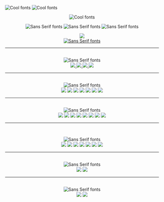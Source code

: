 <!-- ### Hi there 👋 -->
<div>
<img src="https://see.fontimg.com/api/renderfont4/K7RaD/eyJyIjoiZnMiLCJoIjoxNSwidyI6MTUwMCwiZnMiOjEwLCJmZ2MiOiIjRkE5M0RGIiwiYmdjIjoiI0YzRURFRCIsInQiOjF9/R3JlZXRpbmdzIQ/esquadro.png" alt="Cool fonts"> 
<img src="https://see.fontimg.com/api/renderfont4/K7RaD/eyJyIjoiZnMiLCJoIjoxNSwidyI6MTUwMCwiZnMiOjEwLCJmZ2MiOiIjRkE5M0RGIiwiYmdjIjoiI0YzRURFRCIsInQiOjF9/SSBhbSBBWUVTSEEgTk9PUiBLSEFO/esquadro.png" alt="Cool fonts">
 </div>
<div id="header" align="center">

<img src="https://see.fontimg.com/api/renderfont4/K7RaD/eyJyIjoiZnMiLCJoIjoxNSwidyI6MTUwMCwiZnMiOjEwLCJmZ2MiOiIjRkE5M0RGIiwiYmdjIjoiI0YzRURFRCIsInQiOjF9/SSBhbSBhIDo/esquadro.png" alt="Cool fonts"><br/>
 
<img src="https://see.fontimg.com/api/renderfont4/w1md3/eyJyIjoiZnMiLCJoIjoxMiwidyI6MTUwMCwiZnMiOjgsImZnYyI6IiM2NEVBRDMiLCJiZ2MiOiIjRjNFREVEIiwidCI6MX0/U29mdHdhcmUgRW5naW5lZXI/enougha.png" alt="Sans Serif fonts">
<img src="https://see.fontimg.com/api/renderfont4/w1md3/eyJyIjoiZnMiLCJoIjoxMiwidyI6MTUwMCwiZnMiOjgsImZnYyI6IiM2NEVBRDMiLCJiZ2MiOiIjRjNFREVEIiwidCI6MX0/LS0-IFJlYWN0IEpTIHwgUmVhY3QgTmF0aXZlIERldmVsb3Blcg/enougha.png" alt="Sans Serif fonts">
<img src="https://see.fontimg.com/api/renderfont4/w1md3/eyJyIjoiZnMiLCJoIjoxMiwidyI6MTUwMCwiZnMiOjgsImZnYyI6IiM2NEVBRDMiLCJiZ2MiOiIjRjNFREVEIiwidCI6MX0/LS0-IE1FUk4gU3RhY2sgRGV2ZWxvcGVy/enougha.png" alt="Sans Serif fonts">
 
 
</div>
<p></p>
<!-- Portfolio  -->
<div id="header" align="center">
<a href="http://portfolioank.surge.sh" target="_blank"> 
<img src="https://img.icons8.com/external-kiranshastry-gradient-kiranshastry/64/000000/external-developer-coding-kiranshastry-gradient-kiranshastry-1.png"
 /><br/>
<a href="http://portfolioank.surge.sh" target="_blank"><img src="https://see.fontimg.com/api/renderfont4/w1md3/eyJyIjoiZnMiLCJoIjoxMiwidyI6MTUwMCwiZnMiOjgsImZnYyI6IiM2NEVBRDMiLCJiZ2MiOiIjRjNFREVEIiwidCI6MX0/VmlldyBteSBQb3J0Zm9saW8/enougha.png" alt="Sans Serif fonts"></a>
 </a>
</div>
<hr>
&nbsp;
<!-- Connect WIth me -->

<div id="badges"  align="center">
<img src="https://see.fontimg.com/api/renderfont4/w1md3/eyJyIjoiZnMiLCJoIjoxMiwidyI6MTUwMCwiZnMiOjgsImZnYyI6IiM2NEVBRDMiLCJiZ2MiOiIjRjNFREVEIiwidCI6MX0/R2V0IENvbm5lY3RlZA/enougha.png" alt="Sans Serif fonts"><br/>
  <a href="https://linkedin.com/in/ayeshanoorkhan">
    <img src="https://img.icons8.com/nolan/64/linkedin.png"/>
  </a>
  <a href="https://www.facebook.com/profile.php?id=100029807748989">
   <img src="https://img.icons8.com/nolan/64/facebook.png"/>
  </a>
  <a href="https://twitter.com/AyeshaNoorKhan3">
<img src="https://img.icons8.com/nolan/64/twitter-squared.png"/>
  </a>
   <a href="mailto:ayeshanoorank19@gmail.com">
  <img src="https://img.icons8.com/nolan/64/gmail.png"/>
  </a>
</div>
<hr>
<!-- Languages Working On -->
&nbsp;
<div id="badges"  align="center">
<img src="https://see.fontimg.com/api/renderfont4/w1md3/eyJyIjoiZnMiLCJoIjoxMiwidyI6MTUwMCwiZnMiOjgsImZnYyI6IiM2NEVBRDMiLCJiZ2MiOiIjRjNFREVEIiwidCI6MX0/UHJvZ3JhbW1pbmcgTGFuZ3VhZ2Vz/enougha.png" alt="Sans Serif fonts"><br/>
 <img src="https://img.icons8.com/color/48/000000/html-5--v2.png"/>
<img src="https://img.icons8.com/color/48/000000/css3.png"/>
 <img src="https://img.icons8.com/color/48/000000/javascript--v1.png"/>
 <img src="https://img.icons8.com/officel/40/000000/php-logo.png"/>
<img src="https://img.icons8.com/color/48/000000/python--v1.png"/>
 <img src="https://img.icons8.com/color/48/000000/dart.png"/>
<img src="https://img.icons8.com/color/48/000000/java-coffee-cup-logo--v1.png"/>
</div>
<hr>
<!-- Libraries and Frameworks -->
&nbsp;
<div id="badges"  align="center">
<img src="https://see.fontimg.com/api/renderfont4/w1md3/eyJyIjoiZnMiLCJoIjoxMiwidyI6MTUwMCwiZnMiOjgsImZnYyI6IiM2NEVBRDMiLCJiZ2MiOiIjRjNFREVEIiwidCI6MX0/TGlicmFyaWVzIGFuZCBGcmFtZXdvcmtz/enougha.png" alt="Sans Serif fonts"><br/>
  <img src="https://img.icons8.com/nolan/64/react-native.png"/>
 <img src="https://img.icons8.com/color/48/000000/flutter.png"/>
 <img src="https://img.icons8.com/color/48/000000/nodejs.png"/>
  <img src="https://img.icons8.com/color/48/000000/angularjs.png"/>
 <img src="https://img.icons8.com/color/48/000000/graphql.png"/>
 <img src="https://img.icons8.com/color/48/000000/redux.png"/>
 <img src="https://img.icons8.com/color/48/000000/material-ui.png"/>
 <img src="https://img.icons8.com/color/48/000000/bootstrap.png"/>
</div>
<hr>

<!-- Tools and Platforms  -->
&nbsp;
<div id="badges"  align="center">
 <img src="https://see.fontimg.com/api/renderfont4/w1md3/eyJyIjoiZnMiLCJoIjoxMiwidyI6MTUwMCwiZnMiOjgsImZnYyI6IiM2NEVBRDMiLCJiZ2MiOiIjRjNFREVEIiwidCI6MX0/VG9vbHMgYW5kIFBMYXRmb3Jtcw/enougha.png" alt="Sans Serif fonts"><br/>
 <img src="https://img.icons8.com/color/48/000000/mongodb.png"/>
 <img src="https://img.icons8.com/color/48/000000/mysql-logo.png"/>
 <img src="https://img.icons8.com/color/48/000000/oracle-logo.png"/>
 <img src="https://img.icons8.com/color/48/000000/git.png"/>
 <img src="https://img.icons8.com/color/48/000000/firebase.png"/>
 <img src="https://img.icons8.com/fluency/48/000000/microsoft-dynamics-365.png"/>
 <img src="https://img.icons8.com/external-tal-revivo-color-tal-revivo/48/000000/external-postman-is-the-only-complete-api-development-environment-logo-color-tal-revivo.png"/>
 </div>
 <hr>
<!-- Currently Learning  -->
&nbsp;
<div id="badges"  align="center">
 <img src="https://see.fontimg.com/api/renderfont4/w1md3/eyJyIjoiZnMiLCJoIjoxMiwidyI6MTUwMCwiZnMiOjgsImZnYyI6IiM2NEVBRDMiLCJiZ2MiOiIjRjNFREVEIiwidCI6MX0/TGVhcm5pbmc/enougha.png" alt="Sans Serif fonts"><br/>
 <img src="https://img.icons8.com/color/48/000000/vue-js.png"/>
 <img src="https://img.icons8.com/color/48/000000/postgreesql.png"/>
</div>
<hr>
<!-- Interest  -->
&nbsp;
<div id="badges"  align="center">
<img src="https://see.fontimg.com/api/renderfont4/w1md3/eyJyIjoiZnMiLCJoIjoxMiwidyI6MTUwMCwiZnMiOjgsImZnYyI6IiM2NEVBRDMiLCJiZ2MiOiIjRjNFREVEIiwidCI6MX0/SW50ZXJlc3Rz/enougha.png" alt="Sans Serif fonts"><br/>
  <img src="https://img.icons8.com/fluency/48/000000/docker.png"/>
 <img src="https://img.icons8.com/color/48/000000/kubernetes.png"/>
</div>

<!--
**ayeshank/ayeshank** is a ✨ _special_ ✨ repository because its `README.md` (this file) appears on your GitHub profile.

Here are some ideas to get you started:

- 🔭 I’m currently working on ...
- 🌱 I’m currently learning ...
- 👯 I’m looking to collaborate on ...
- 🤔 I’m looking for help with ...
- 💬 Ask me about ...
- 📫 How to reach me: ...
- 😄 Pronouns: ...
- ⚡ Fun fact: ...
-->
